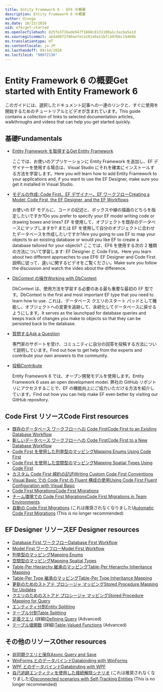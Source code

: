 ```yaml
---
title: Entity Framework 6 - EF6 の概要
description: Entity Framework 6 の概要
author: divega
ms.date: 10/23/2016
uid: ef6/get-started
ms.openlocfilehash: 825fe3716ade947f1660c8131100a1c3acba5a1d
ms.sourcegitcommit: abda0872f86eefeca191a9a11bfca976bc14468b
ms.translationtype: HT
ms.contentlocale: ja-JP
ms.lasthandoff: 09/14/2020
ms.locfileid: "90072136"
---
```

# <a name="get-started-with-entity-framework-6"></a><span data-ttu-id="cd333-103">Entity Framework 6 の概要</span><span class="sxs-lookup"><span data-stu-id="cd333-103">Get started with Entity Framework 6</span></span>

<span data-ttu-id="cd333-104">このガイドには、選択したドキュメント記事への一連のリンクと、すぐに使用を開始するためのチュートリアルとビデオが含まれています。</span><span class="sxs-lookup"><span data-stu-id="cd333-104">This guide contains a collection of links to selected documentation articles, walkthroughs and videos that can help you get started quickly.</span></span>

## <a name="fundamentals"></a><span data-ttu-id="cd333-105">基礎</span><span class="sxs-lookup"><span data-stu-id="cd333-105">Fundamentals</span></span>

* [<span data-ttu-id="cd333-106">Entity Framework を取得する</span><span class="sxs-lookup"><span data-stu-id="cd333-106">Get Entity Framework</span></span>](xref:ef6/fundamentals/install)

  <span data-ttu-id="cd333-107">ここでは、お使いのアプリケーションに Entity Framework を追加し、EF デザイナーを使用する場合は、Visual Studio にそれを確実にインストールする方法を学習します。</span><span class="sxs-lookup"><span data-stu-id="cd333-107">Here you will learn how to add Entity Framework to your applications and, if you want to use the EF Designer, make sure you get it installed in Visual Studio.</span></span>

* [<span data-ttu-id="cd333-108">モデルの作成: Code First、EF デザイナー、EF ワークフロー</span><span class="sxs-lookup"><span data-stu-id="cd333-108">Creating a Model: Code First, the EF Designer, and the EF Workflows</span></span>](xref:ef6/modeling/index)

  <span data-ttu-id="cd333-109">お使いの EF モデルに、コードの記述と、ボックスや線の描画のどちらを指定したいですか?</span><span class="sxs-lookup"><span data-stu-id="cd333-109">Do you prefer to specify your EF model writing code or drawing boxes and lines?</span></span>
<span data-ttu-id="cd333-110">EF を使用して、オブジェクトを既存のデータベースにマップしますか? または EF を使用して自分のオブジェクトに合わせたデータベースを作成したいですか?</span><span class="sxs-lookup"><span data-stu-id="cd333-110">Are you going to use EF to map your objects to an existing database or would you like EF to create a database tailored for your objects?</span></span>
<span data-ttu-id="cd333-111">ここでは、EF6 を使用する次の 2 種類の方法について学習します: EF Designer と Code First。</span><span class="sxs-lookup"><span data-stu-id="cd333-111">Here you learn about two different approaches to use EF6: EF Designer and Code First.</span></span>
<span data-ttu-id="cd333-112">説明に従って、違いに関するビデオをご覧ください。</span><span class="sxs-lookup"><span data-stu-id="cd333-112">Make sure you follow the discussion and watch the video about the difference.</span></span>

* [<span data-ttu-id="cd333-113">DbContext の操作</span><span class="sxs-lookup"><span data-stu-id="cd333-113">Working with DbContext</span></span>](xref:ef6/fundamentals/working-with-dbcontext)

  <span data-ttu-id="cd333-114">DbContext は、使用方法を学習する必要のある最も重要な最初の EF 型です。</span><span class="sxs-lookup"><span data-stu-id="cd333-114">DbContext is the first and most important EF type that you need to learn how to use.</span></span> <span data-ttu-id="cd333-115">これは、データベース クエリのスタート パッドとして機能し、オブジェクトへの変更を追跡して、永続化してデータベースに戻せるようにします。</span><span class="sxs-lookup"><span data-stu-id="cd333-115">It serves as the launchpad for database queries and keeps track of changes you make to objects so that they can be persisted back to the database.</span></span>

* [<span data-ttu-id="cd333-116">質問する</span><span class="sxs-lookup"><span data-stu-id="cd333-116">Ask a Question</span></span>](xref:ef6/resources/get-help)

  <span data-ttu-id="cd333-117">専門家のサポートを受け、コミュニティに自分の回答を投稿する方法について説明しています。</span><span class="sxs-lookup"><span data-stu-id="cd333-117">Find out how to get help from the experts and contribute your own answers to the community.</span></span>

* [<span data-ttu-id="cd333-118">投稿</span><span class="sxs-lookup"><span data-stu-id="cd333-118">Contribute</span></span>](https://github.com/aspnet/EntityFramework6/)

  <span data-ttu-id="cd333-119">Entity Framework 6 では、オープン開発モデルを使用します。</span><span class="sxs-lookup"><span data-stu-id="cd333-119">Entity Framework 6 uses an open development model.</span></span> <span data-ttu-id="cd333-120">弊社の GitHub リポジトリにアクセスすることで、EF の機能向上にご協力いただける方法を紹介しています。</span><span class="sxs-lookup"><span data-stu-id="cd333-120">Find out how you can help make EF even better by visiting our GitHub repository.</span></span>

## <a name="code-first-resources"></a><span data-ttu-id="cd333-121">Code First リソース</span><span class="sxs-lookup"><span data-stu-id="cd333-121">Code First resources</span></span>

  - [<span data-ttu-id="cd333-122">既存のデータベース ワークフローへの Code First</span><span class="sxs-lookup"><span data-stu-id="cd333-122">Code First to an Existing Database Workflow</span></span>](xref:ef6/modeling/code-first/workflows/existing-database)
  - [<span data-ttu-id="cd333-123">新しいデータベース ワークフローへの Code First</span><span class="sxs-lookup"><span data-stu-id="cd333-123">Code First to a New Database Workflow</span></span>](xref:ef6/modeling/code-first/workflows/new-database)
  - [<span data-ttu-id="cd333-124">Code First を使用した列挙型のマッピング</span><span class="sxs-lookup"><span data-stu-id="cd333-124">Mapping Enums Using Code First</span></span>](xref:ef6/modeling/code-first/data-types/enums)
  - [<span data-ttu-id="cd333-125">Code First を使用した空間型のマッピング</span><span class="sxs-lookup"><span data-stu-id="cd333-125">Mapping Spatial Types Using Code First</span></span>](xref:ef6/modeling/code-first/data-types/spatial)
  - [<span data-ttu-id="cd333-126">カスタム Code First 規約の記述</span><span class="sxs-lookup"><span data-stu-id="cd333-126">Writing Custom Code First Conventions</span></span>](xref:ef6/modeling/code-first/conventions/custom)
  - [<span data-ttu-id="cd333-127">Visual Basic での Code First の Fluent 構成の使用</span><span class="sxs-lookup"><span data-stu-id="cd333-127">Using Code First Fluent Configuration with Visual Basic</span></span>](xref:ef6/modeling/code-first/fluent/vb)
  - [<span data-ttu-id="cd333-128">Code First Migrations</span><span class="sxs-lookup"><span data-stu-id="cd333-128">Code First Migrations</span></span>](xref:ef6/modeling/code-first/migrations/index)
  - [<span data-ttu-id="cd333-129">チーム環境での Code First Migrations</span><span class="sxs-lookup"><span data-stu-id="cd333-129">Code First Migrations in Team Environments</span></span>](xref:ef6/modeling/code-first/migrations/teams)
  - <span data-ttu-id="cd333-130">[自動の Code First Migrations](xref:ef6/modeling/code-first/migrations/automatic) (これは推奨されなくなりました)</span><span class="sxs-lookup"><span data-stu-id="cd333-130">[Automatic Code First Migrations](xref:ef6/modeling/code-first/migrations/automatic) (This is no longer recommended)</span></span>

## <a name="ef-designer-resources"></a><span data-ttu-id="cd333-131">EF Designer リソース</span><span class="sxs-lookup"><span data-stu-id="cd333-131">EF Designer resources</span></span>
  - [<span data-ttu-id="cd333-132">Database First ワークフロー</span><span class="sxs-lookup"><span data-stu-id="cd333-132">Database First Workflow</span></span>](xref:ef6/modeling/designer/workflows/database-first)
  - [<span data-ttu-id="cd333-133">Model First ワークフロー</span><span class="sxs-lookup"><span data-stu-id="cd333-133">Model First Workflow</span></span>](xref:ef6/modeling/designer/workflows/model-first)
  - [<span data-ttu-id="cd333-134">列挙型のマッピング</span><span class="sxs-lookup"><span data-stu-id="cd333-134">Mapping Enums</span></span>](xref:ef6/modeling/designer/data-types/enums)
  - [<span data-ttu-id="cd333-135">空間型のマッピング</span><span class="sxs-lookup"><span data-stu-id="cd333-135">Mapping Spatial Types</span></span>](xref:ef6/modeling/designer/data-types/spatial)
  - [<span data-ttu-id="cd333-136">Table-Per Hierarchy 継承のマッピング</span><span class="sxs-lookup"><span data-stu-id="cd333-136">Table-Per Hierarchy Inheritance Mapping</span></span>](xref:ef6/modeling/designer/inheritance/tph)
  - [<span data-ttu-id="cd333-137">Table-Per Type 継承のマッピング</span><span class="sxs-lookup"><span data-stu-id="cd333-137">Table-Per Type Inheritance Mapping</span></span>](xref:ef6/modeling/designer/inheritance/tpt)
  - [<span data-ttu-id="cd333-138">更新のためのストアド プロシージャ マッピング</span><span class="sxs-lookup"><span data-stu-id="cd333-138">Stored Procedure Mapping for Updates</span></span>](xref:ef6/modeling/designer/stored-procedures/cud)
  - [<span data-ttu-id="cd333-139">クエリのためのストアド プロシージャ マッピング</span><span class="sxs-lookup"><span data-stu-id="cd333-139">Stored Procedure Mapping for Query</span></span>](xref:ef6/modeling/designer/stored-procedures/query)
  - [<span data-ttu-id="cd333-140">エンティティ分割</span><span class="sxs-lookup"><span data-stu-id="cd333-140">Entity Splitting</span></span>](xref:ef6/modeling/designer/entity-splitting)
  - [<span data-ttu-id="cd333-141">テーブル分割</span><span class="sxs-lookup"><span data-stu-id="cd333-141">Table Splitting</span></span>](xref:ef6/modeling/designer/table-splitting)
  - <span data-ttu-id="cd333-142">[定義クエリ](xref:ef6/modeling/designer/advanced/defining-query) (詳細)</span><span class="sxs-lookup"><span data-stu-id="cd333-142">[Defining Query](xref:ef6/modeling/designer/advanced/defining-query) (Advanced)</span></span>
  - <span data-ttu-id="cd333-143">[テーブル値関数](xref:ef6/modeling/designer/advanced/tvfs) (詳細)</span><span class="sxs-lookup"><span data-stu-id="cd333-143">[Table-Valued Functions](xref:ef6/modeling/designer/advanced/tvfs) (Advanced)</span></span>

## <a name="other-resources"></a><span data-ttu-id="cd333-144">その他のリソース</span><span class="sxs-lookup"><span data-stu-id="cd333-144">Other resources</span></span>
  - [<span data-ttu-id="cd333-145">非同期クエリと保存</span><span class="sxs-lookup"><span data-stu-id="cd333-145">Async Query and Save</span></span>](xref:ef6/fundamentals/async)
  - [<span data-ttu-id="cd333-146">WinForms とのデータバインド</span><span class="sxs-lookup"><span data-stu-id="cd333-146">Databinding with WinForms</span></span>](xref:ef6/fundamentals/databinding/winforms)
  - [<span data-ttu-id="cd333-147">WPF とのデータバインド</span><span class="sxs-lookup"><span data-stu-id="cd333-147">Databinding with WPF</span></span>](xref:ef6/fundamentals/databinding/wpf)
  - <span data-ttu-id="cd333-148">[自己追跡エンティティを使用した接続解除シナリオ](xref:ef6/fundamentals/disconnected-entities/self-tracking-entities/walkthrough) (これは推奨されなくなりました)</span><span class="sxs-lookup"><span data-stu-id="cd333-148">[Disconnected scenarios with Self-Tracking Entities](xref:ef6/fundamentals/disconnected-entities/self-tracking-entities/walkthrough) (This is no longer recommended)</span></span>
